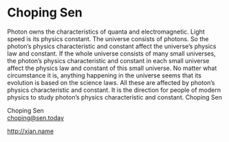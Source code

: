 # Choping Sen

Photon owns the characteristics of quanta and electromagnetic. Light speed is its physics
constant. The universe consists of photons. So the photon’s physics characteristic and constant
affect the universe’s physics law and constant. If the whole universe consists of many small
universes, the photon’s physics characteristic and constant in each small universe affect the
physics law and constant of this small universe. No matter what circumstance it is, anything
happening in the universe seems that its evolution is based on the science laws. All these are
affected by photon’s physics characteristic and constant. It is the direction for people of modern
physics to study photon’s physics characteristic and constant.
                                                                                  Choping Sen

Choping Sen   
choping@sen.today 

http://xian.name
